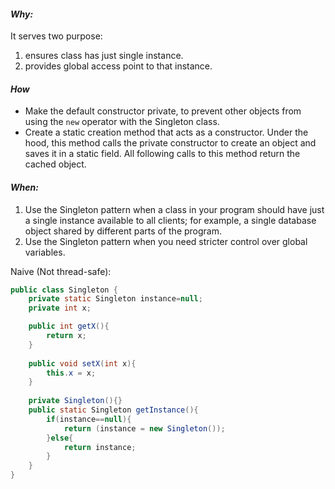 
#### ***Why:***
It serves two purpose:
1. ensures class has just single instance.
2. provides global access point to that instance.

#### ***How***
- Make the default constructor private, to prevent other objects from using the `new` operator with the Singleton class.
- Create a static creation method that acts as a constructor. Under the hood, this method calls the private constructor to create an object and saves it in a static field. All following calls to this method return the cached object.

#### ***When:***
1. Use the Singleton pattern when a class in your program should have just a single instance available to all clients; for example, a single database object shared by different parts of the program.
2. Use the Singleton pattern when you need stricter control over global variables.

Naive (Not thread-safe):
```java
public class Singleton {  
    private static Singleton instance=null;  
    private int x;  

    public int getX(){  
        return x;  
    }  
  
    public void setX(int x){  
        this.x = x;  
    }  
  
    private Singleton(){}  
    public static Singleton getInstance(){  
        if(instance==null){  
            return (instance = new Singleton());  
        }else{  
            return instance;  
        }  
    }  
}
```


